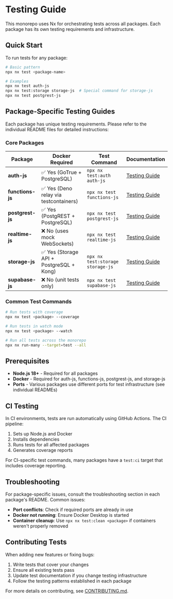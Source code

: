 # Testing Guide

This monorepo uses Nx for orchestrating tests across all packages. Each package has its own testing requirements and infrastructure.

## Quick Start

To run tests for any package:

```bash
# Basic pattern
npx nx test <package-name>

# Examples
npx nx test auth-js
npx nx test:storage storage-js  # Special command for storage-js
npx nx test postgrest-js
```

## Package-Specific Testing Guides

Each package has unique testing requirements. Please refer to the individual README files for detailed instructions:

### Core Packages

| Package          | Docker Required                          | Test Command                     | Documentation                                                    |
| ---------------- | ---------------------------------------- | -------------------------------- | ---------------------------------------------------------------- |
| **auth-js**      | ✅ Yes (GoTrue + PostgreSQL)             | `npx nx test:auth auth-js`       | [Testing Guide](../packages/core/auth-js/README.md#testing)      |
| **functions-js** | ✅ Yes (Deno relay via testcontainers)   | `npx nx test functions-js`       | [Testing Guide](../packages/core/functions-js/README.md#testing) |
| **postgrest-js** | ✅ Yes (PostgREST + PostgreSQL)          | `npx nx test postgrest-js`       | [Testing Guide](../packages/core/postgrest-js/README.md#testing) |
| **realtime-js**  | ❌ No (uses mock WebSockets)             | `npx nx test realtime-js`        | [Testing Guide](../packages/core/realtime-js/README.md#testing)  |
| **storage-js**   | ✅ Yes (Storage API + PostgreSQL + Kong) | `npx nx test:storage storage-js` | [Testing Guide](../packages/core/storage-js/README.md#testing)   |
| **supabase-js**  | ❌ No (unit tests only)                  | `npx nx test supabase-js`        | [Testing Guide](../packages/core/supabase-js/TESTING.md)         |

### Common Test Commands

```bash
# Run tests with coverage
npx nx test <package> --coverage

# Run tests in watch mode
npx nx test <package> --watch

# Run all tests across the monorepo
npx nx run-many --target=test --all
```

## Prerequisites

- **Node.js 18+** - Required for all packages
- **Docker** - Required for auth-js, functions-js, postgrest-js, and storage-js
- **Ports** - Various packages use different ports for test infrastructure (see individual READMEs)

## CI Testing

In CI environments, tests are run automatically using GitHub Actions. The CI pipeline:

1. Sets up Node.js and Docker
2. Installs dependencies
3. Runs tests for all affected packages
4. Generates coverage reports

For CI-specific test commands, many packages have a `test:ci` target that includes coverage reporting.

## Troubleshooting

For package-specific issues, consult the troubleshooting section in each package's README. Common issues:

- **Port conflicts**: Check if required ports are already in use
- **Docker not running**: Ensure Docker Desktop is started
- **Container cleanup**: Use `npx nx test:clean <package>` if containers weren't properly removed

## Contributing Tests

When adding new features or fixing bugs:

1. Write tests that cover your changes
2. Ensure all existing tests pass
3. Update test documentation if you change testing infrastructure
4. Follow the testing patterns established in each package

For more details on contributing, see [CONTRIBUTING.md](../CONTRIBUTING.md).

